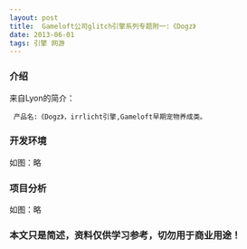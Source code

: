 ```yaml
---
layout: post
title:  Gameloft公司glitch引擎系列专题附一:《Dogz》
date: 2013-06-01
tags: 引擎 网游
---
```



### 介绍


来自Lyon的简介：

	 产品名:《Dogz》，irrlicht引擎,Gameloft早期宠物养成类。




### 开发环境

如图：略

### 项目分析

如图：略



### 本文只是简述，资料仅供学习参考，切勿用于商业用途！